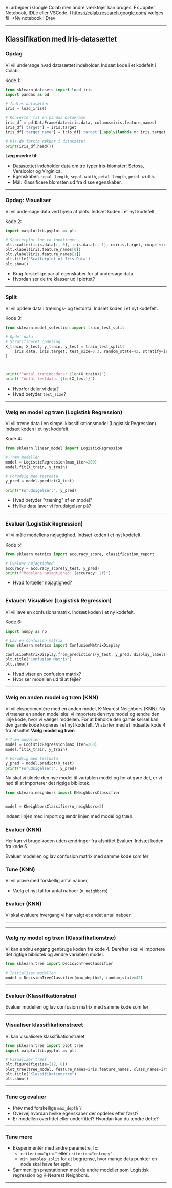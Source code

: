 
Vi arbejder i Google Colab men andre værktøjer kan bruges. Fx Jupiter Notebook, IDLe eller VSCode. 
I https://colab.research.google.com/ vælges fil ->Ny  notebook i Drev


---

## **Klassifikation med Iris-datasættet**


### **Opdag**
Vi vil undersøge hvad datasættet indeholder. Indsæt kode i et kodefelt i Colab.

Kode 1:
```python
from sklearn.datasets import load_iris
import pandas as pd

# Indlæs datasættet
iris = load_iris()

# Konverter til en pandas DataFrame
iris_df = pd.DataFrame(data=iris.data, columns=iris.feature_names)
iris_df['target'] = iris.target
iris_df['target_name'] = iris_df['target'].apply(lambda x: iris.target_names[x])

# Vis de første rækker i datasættet
print(iris_df.head())
```

**Læg mærke til**:
- Datasættet indeholder data om tre typer iris-blomster: Setosa, Versicolor og Virginica.
- Egenskaber: `sepal length`, `sepal width`, `petal length`, `petal width`.
- Mål: Klassificere blomsten ud fra disse egenskaber.

---

### **Opdag: Visualiser**
Vi vil undersøge data ved hjælp af plots. Indsæt koden i et nyt kodefelt

Kode 2:
```python
import matplotlib.pyplot as plt

# Scatterplot for to funktioner
plt.scatter(iris.data[:, 0], iris.data[:, 1], c=iris.target, cmap='viridis')
plt.xlabel(iris.feature_names[0])
plt.ylabel(iris.feature_names[1])
plt.title('Scatterplot of Iris Data')
plt.show()
```


- Brug forskellige par af egenskaber for at undersøge data.
- Hvordan ser de tre klasser ud i plottet?

---

### **Split**
Vi vil opdele data i trænings- og testdata. Indsæt koden i et nyt kodefelt.

Kode 3:
```python
from sklearn.model_selection import train_test_split

# Opdel data
# Stratificeret opdeling
X_train, X_test, y_train, y_test = train_test_split(
    iris.data, iris.target, test_size=0.3, random_state=42, stratify=iris.target
)



print(f"Antal træningsdata: {len(X_train)}")
print(f"Antal testdata: {len(X_test)}")

```


- Hvorfor deler vi data?
- Hvad betyder `test_size`?

---
### **Vælg en model og træn (Logistisk Regression)**
Vi vil træne data i en simpel klassifikationsmodel (Logistisk Regression). Indsæt koden i et nyt kodefelt.

Kode 4:
```python
from sklearn.linear_model import LogisticRegression

# Træn modellen
model = LogisticRegression(max_iter=200)
model.fit(X_train, y_train)

# Forudsig med testdata
y_pred = model.predict(X_test)

print("Forudsigelser:", y_pred)
```


- Hvad betyder "træning" af en model?
- Hvilke data laver vi forudsigelser på?
  

---

### **Evaluer (Logistisk Regression)**
Vi vi måle modellens nøjagtighed. Indsæt koden i et nyt kodefelt.

Kode 5:
```python
from sklearn.metrics import accuracy_score, classification_report

# Evaluer nøjagtighed
accuracy = accuracy_score(y_test, y_pred)
print(f"Modelens nøjagtighed: {accuracy:.2f}")


```


- Hvad fortæller nøjagtighed?

---

### **Evlauer: Visualiser (Logistisk Regression)**
Vi vil lave en confusionsmatrix. Indsæt koden i et ny kodefelt.

Kode 6:
```python
import numpy as np

# Lav en confusion matrix
from sklearn.metrics import ConfusionMatrixDisplay

ConfusionMatrixDisplay.from_predictions(y_test, y_pred, display_labels=iris.target_names, cmap='viridis')
plt.title("Confusion Matrix")
plt.show()
```

- Hvad viser en confusion matrix?
- Hvor ser modellen ud til at fejle?

---

### **Vælg en anden model og træn (KNN)**
Vi vil eksperimentére med en anden model, K-Nearest Neighbors (KNN).
Nå vi træner en anden model skal vi importere den nye model og ændre den linje kode, hvor vi vælger modellen.
For at beholde den gamle kørsel kan den gamle kode kopieres i et nyt kodefelt.
Vi starter med at indsætte kode 4 fra afsnittet **Vælg model og træn**

```python
# Træn modellen
model = LogisticRegression(max_iter=200)
model.fit(X_train, y_train)

# Forudsig med testdata
y_pred = model.predict(X_test)
print("Forudsigelser:", y_pred)
```

Nu skal vi tildele den nye model til variablen model og for at gøre det, er vi nød til at importerer det rigtige bibliotek.
```python
from sklearn.neighbors import KNeighborsClassifier


model = KNeighborsClassifier(n_neighbors=3)
```

Indsæt linjen med import og ændr linjen med model og træn.

### **Evaluer (KNN)**
Her kan vi bruge koden uden ændringer fra afsnittet Evaluer. Indsæt koden fra kode 5.

Evaluer modellen og lav confusion matrix med samme kode som før


### **Tune (KNN)**
Vi vil prøve med forskellig antal naboer,



- Vælg et nyt tal for antal naboer (`n_neighbors`)

### **Evaluer (KNN)**
Vi skal evaluere hvergang vi har valgt et andet antal naboer.


---



---

### **Vælg ny model og træn (Klassifikationstræ)**
Vi kan endnu engang genbruge koden fra kode 4. Derefter skal vi importere det rigtige bibliotek og ændre variablen model.

```python
from sklearn.tree import DecisionTreeClassifier

# Initialiser modellen
model = DecisionTreeClassifier(max_depth=3, random_state=42)

```

---

### **Evaluer (Klassifikationstræ)**
Evaluer modellen og lav confusion matrix med samme kode som før

---

### **Visualiser klassifikationstræet**
Vi kan visualisere klassifikationstræet
```python
from sklearn.tree import plot_tree
import matplotlib.pyplot as plt

# Visualiser træet
plt.figure(figsize=(12, 8))
plot_tree(tree_model, feature_names=iris.feature_names, class_names=iris.target_names, filled=True)
plt.title("Klassifikationstræ")
plt.show()
```

---

### **Tune og evaluer**

- Prøv med forskellige `max_depth` ?
- Overvej hvordan  hvilke egenskaber der opdeles efter først?
- Er modellen overfittet eller underfittet? Hvordan kan du ændre dette?

---

### **Tune mere**
- Eksperimentér med andre parametre, fx:
  - `criterion="gini"` eller `criterion="entropy"`.
  - `min_samples_split` for at begrænse, hvor mange data punkter en node skal have før split.
- Sammenlign præstationen med de andre modeller som Logistisk regression og K-Nearest Neighbors.

---
